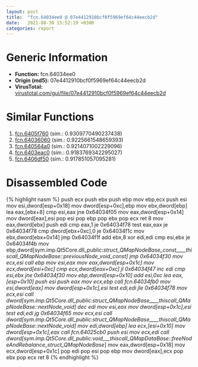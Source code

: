 ```yaml
---
layout: post
title:  "fcn.64034ee0 @ 07e4412910bcf0f5969ef64c44eecb2d"
date:   2021-08-30 15:52:19 +0300
categories: report
---
```


# Generic Information
- **Function:** fcn.64034ee0
- **Origin (md5):** 07e4412910bcf0f5969ef64c44eecb2d
- **VirusTotal:** [virustotal.com/gui/file/07e4412910bcf0f5969ef64c44eecb2d][virustotal_ref]



# Similar Functions

1. [fcn.6405f760][similar_1_ref] (sim.: 0.9309770490237438)
2. [fcn.64036060][similar_2_ref] (sim.: 0.9225661548659393)
3. [fcn.640564a0][similar_3_ref] (sim.: 0.9214071002229096)
4. [fcn.6403eac0][similar_4_ref] (sim.: 0.9183769342295027)
5. [fcn.6406df50][similar_5_ref] (sim.: 0.917851057095281)


# Disassembled Code

{% highlight nasm %}
push ecx
push ebx
push ebp
mov ebp,ecx
push esi
mov esi,dword[esp+0x18]
mov dword[esp+0xc],ebp
mov ebx,dword[ebp]
lea eax,[ebx+8]
cmp esi,eax
jne 0x64034f05
mov eax,dword[esp+0x14]
mov dword[eax],esi
pop esi
pop ebp
pop ebx
pop ecx
ret 8
mov eax,dword[ebx]
push edi
cmp eax,1
je 0x64034f78
test eax,eax
je 0x64034f78
cmp dword[ebx+0xc],0
je 0x64034f1c
mov ebx,dword[ebx+0x14]
jmp 0x64034f1f
add ebx,8
xor edi,edi
cmp esi,ebx
je 0x64034f4b
mov ebp,dword[sym.imp.Qt5Core.dll_public:_struct_QMapNodeBase_const____thiscall_QMapNodeBase::previousNode_void_const]
jmp 0x64034f30
mov ecx,esi
call ebp
mov esi,eax
mov eax,dword[esp+0x1c]
mov ecx,dword[esi+0xc]
cmp ecx,dword[eax+0xc]
jl 0x64034f47
inc edi
cmp esi,ebx
jne 0x64034f30
mov ebp,dword[esp+0x10]
add esi,0xc
lea eax,[esp+0x10]
push esi
push eax
mov ecx,ebp
call fcn.64034fb0
mov esi,dword[eax]
mov dword[esp+0x1c],esi
test edi,edi
jle 0x64034f78
mov ecx,esi
call dword[sym.imp.Qt5Core.dll_public:_struct_QMapNodeBase____thiscall_QMapNodeBase::nextNode_void_]
dec edi
mov esi,eax
mov dword[esp+0x1c],esi
test edi,edi
jg 0x64034f65
mov ecx,esi
call dword[sym.imp.Qt5Core.dll_public:_struct_QMapNodeBase____thiscall_QMapNodeBase::nextNode_void_]
mov edi,dword[ebp]
lea ecx,[esi+0x10]
mov dword[esp+0x1c],eax
call fcn.64025cb0
push esi
mov ecx,edi
call dword[sym.imp.Qt5Core.dll_public:_void___thiscall_QMapDataBase::freeNodeAndRebalance_struct_QMapNodeBase__]
mov eax,dword[esp+0x18]
mov ecx,dword[esp+0x1c]
pop edi
pop esi
pop ebp
mov dword[eax],ecx
pop ebx
pop ecx
ret 8
{% endhighlight %}


[similar_1_ref]: /report/fcn.6405f760@07e4412910bcf0f5969ef64c44eecb2d
[similar_2_ref]: /report/fcn.64036060@07e4412910bcf0f5969ef64c44eecb2d
[similar_3_ref]: /report/fcn.640564a0@07e4412910bcf0f5969ef64c44eecb2d
[similar_4_ref]: /report/fcn.6403eac0@07e4412910bcf0f5969ef64c44eecb2d
[similar_5_ref]: /report/fcn.6406df50@07e4412910bcf0f5969ef64c44eecb2d
[virustotal_ref]: https://www.virustotal.com/gui/file/07e4412910bcf0f5969ef64c44eecb2d